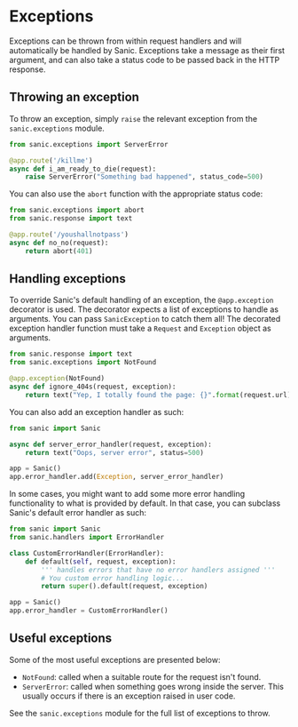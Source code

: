 # Exceptions

Exceptions can be thrown from within request handlers and will automatically be
handled by Sanic. Exceptions take a message as their first argument, and can
also take a status code to be passed back in the HTTP response.

## Throwing an exception

To throw an exception, simply `raise` the relevant exception from the
`sanic.exceptions` module.

```python
from sanic.exceptions import ServerError

@app.route('/killme')
async def i_am_ready_to_die(request):
	raise ServerError("Something bad happened", status_code=500)
```

You can also use the `abort` function with the appropriate status code:

```python
from sanic.exceptions import abort
from sanic.response import text

@app.route('/youshallnotpass')
async def no_no(request):
	return abort(401)
```

## Handling exceptions

To override Sanic's default handling of an exception, the `@app.exception`
decorator is used. The decorator expects a list of exceptions to handle as
arguments. You can pass `SanicException` to catch them all! The decorated
exception handler function must take a `Request` and `Exception` object as
arguments.

```python
from sanic.response import text
from sanic.exceptions import NotFound

@app.exception(NotFound)
async def ignore_404s(request, exception):
	return text("Yep, I totally found the page: {}".format(request.url))
```

You can also add an exception handler as such:

```python
from sanic import Sanic

async def server_error_handler(request, exception):
	return text("Oops, server error", status=500)

app = Sanic()
app.error_handler.add(Exception, server_error_handler)
```

In some cases, you might want to add some more error handling
functionality to what is provided by default. In that case, you
can subclass Sanic's default error handler as such:

```python
from sanic import Sanic
from sanic.handlers import ErrorHandler

class CustomErrorHandler(ErrorHandler):
	def default(self, request, exception):
		''' handles errors that have no error handlers assigned '''
		# You custom error handling logic...
		return super().default(request, exception)

app = Sanic()
app.error_handler = CustomErrorHandler()
```

## Useful exceptions

Some of the most useful exceptions are presented below:

- `NotFound`: called when a suitable route for the request isn't found.
- `ServerError`: called when something goes wrong inside the server. This
  usually occurs if there is an exception raised in user code.

See the `sanic.exceptions` module for the full list of exceptions to throw.
